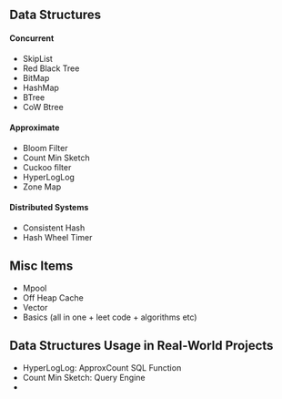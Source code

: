 ## Data Structures

#### Concurrent
- SkipList
- Red Black Tree
- BitMap
- HashMap
- BTree
- CoW Btree


#### Approximate
- Bloom Filter
- Count Min Sketch
- Cuckoo filter
- HyperLogLog
- Zone Map

#### Distributed Systems
- Consistent Hash
- Hash Wheel Timer

  
## Misc Items
- Mpool
- Off Heap Cache
- Vector
- Basics (all in one + leet code + algorithms etc)

## Data Structures Usage in Real-World Projects
- HyperLogLog: ApproxCount SQL Function
- Count Min Sketch: Query Engine
- 
